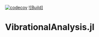[![codecov](https://codecov.io/gh/galjos/VibrationalAnalysis.jl/graph/badge.svg?token=PIG1D1QIEE)](https://codecov.io/gh/galjos/VibrationalAnalysis.jl)
[![Build]](https://github.com/github/docs/actions/workflows/CI.yml/badge.svg)

# VibrationalAnalysis.jl
